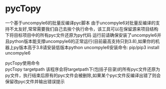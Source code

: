 # pycTopy
一个基于uncompyle6的批量反编译pyc脚本
由于uncompyle6对批量反编译的支持不太友好,常常需要我们自己去挨个执行命令，该工具可以在保留源来项目结构下将目标项目中的所有pyc文件还原为py代码
运行前请确保安装了uncompyle6并且python版本能支撑uncompyle6的正常运行(目前最高支持只到3.8),如果你的机器上py版本高于3.8请安装低版本python
uncompyle6安装命令:
pip/pip3 install uncompyle6

pycTopy使用命令<br>
pycTopy targetpath
该程序会将targetpath下(包括子目录)的所有pyc文件还原为py文件，执行结束后原有的pyc文件会被删除,如果某个pyc文件反编译出错了则会保留改pyc文件并输出错误提示
